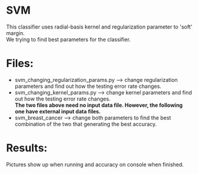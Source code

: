 # SVM 
This classifier uses radial-basis kernel and regularization parameter to 'soft' margin.<br />
We trying to find best parameters for the classifier.

# Files:
* svm_changing_regularization_params.py  -->  change regularization parameters and find out how the testing error rate changes. <br />
* svm_changing_kernel_params.py  -->  change kernel parameters and find out how the testing error rate changes. <br />
<b>The two files above need no input data file. However, the following one have external input data files.</b>
* svm_breast_cancer  -->  change both parameters to find the best combination of the two that generating the best accuracy.

# Results:
Pictures show up when running and accuracy on console when finished.
